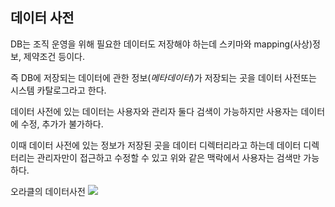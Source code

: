 ## 데이터 사전

DB는 조직 운영을 위해 필요한 데이터도 저장해야 하는데 스키마와 mapping(사상)정보, 제약조건 등이다.

즉 DB에 저장되는 데이터에 관한 정보(_메타데이터_)가 저장되는 곳을 데이터 사전또는 시스템 카탈로그라고 한다.

데이터 사전에 있는 데이터는 사용자와 관리자 둘다 검색이 가능하지만 사용자는 데이터에 수정, 추가가 불가하다.

이때 데이터 사전에 있는 정보가 저장된 곳을 데이터 디렉터리라고 하는데 데이터 디렉터리는 관리자만이 접근하고 수정할 수 있고 위와 같은 맥락에서 사용자는 검색만 가능하다.

오라클의 데이터사전
<img src="https://t1.daumcdn.net/cfile/tistory/241F43455652EA1527">
